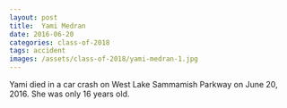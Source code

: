 ```yaml
---
layout: post
title:  Yami Medran
date: 2016-06-20
categories: class-of-2018
tags: accident
images: /assets/class-of-2018/yami-medran-1.jpg
---
```

Yami died in a car crash on West Lake Sammamish Parkway on June 20, 2016.  She was only 16 years old.
